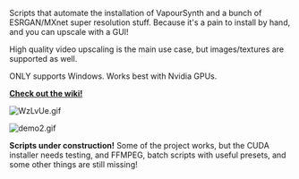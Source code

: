 Scripts that automate the installation of VapourSynth and a bunch of ESRGAN/MXnet super resolution stuff. Because it's a pain to install by hand, and you can upscale with a GUI!

High quality video upscaling is the main use case, but images/textures are supported as well. 

ONLY supports Windows. Works best with Nvidia GPUs. 

**[Check out the wiki!](https://github.com/AlphaAtlas/VapourSynth-Super-Resolution-Helper/wiki)**

![WzLvUe.gif](https://raw.githubusercontent.com/AlphaAtlas/VSSH-Wiki-Images/master/images/WzLvUe.gif)

![demo2.gif](https://raw.githubusercontent.com/AlphaAtlas/VSSH-Wiki-Images/master/images/demo2.gif)

**Scripts under construction!** Some of the project works, but the CUDA installer needs testing, and FFMPEG, batch scripts with useful presets, and some other things are still missing!


